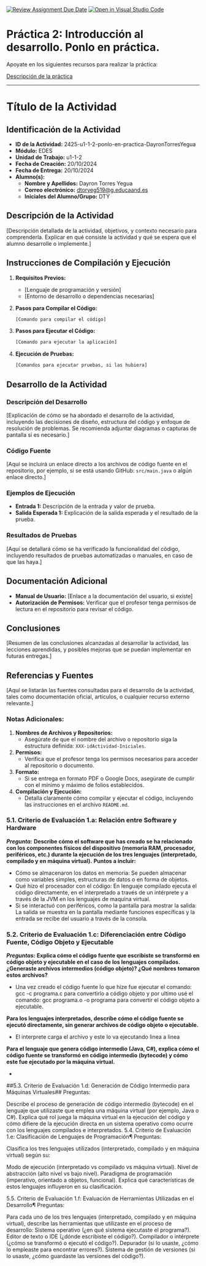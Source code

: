 [![Review Assignment Due Date](https://classroom.github.com/assets/deadline-readme-button-22041afd0340ce965d47ae6ef1cefeee28c7c493a6346c4f15d667ab976d596c.svg)](https://classroom.github.com/a/9J9TrW2r)
[![Open in Visual Studio Code](https://classroom.github.com/assets/open-in-vscode-2e0aaae1b6195c2367325f4f02e2d04e9abb55f0b24a779b69b11b9e10269abc.svg)](https://classroom.github.com/online_ide?assignment_repo_id=16649795&assignment_repo_type=AssignmentRepo)
# Práctica 2: Introducción al desarrollo. Ponlo en práctica. 

Apoyate en los siguientes recursos para realizar la práctica:

[Descripción de la práctica](https://revilofe.github.io/section3/u01/practica/EDES-U1.-Practica011/)


---

# Título de la Actividad

## Identificación de la Actividad
- **ID de la Actividad:** 2425-u1-1-2-ponlo-en-practica-DayronTorresYegua
- **Módulo:** EDES
- **Unidad de Trabajo:** u1-1-2
- **Fecha de Creación:** 20/10/2024
- **Fecha de Entrega:** 20/10/2024
- **Alumno(s):** 
  - **Nombre y Apellidos:** Dayron Torres Yegua
  - **Correo electrónico:** dtoryeg519@g.educaand.es
  - **Iniciales del Alumno/Grupo:** DTY

## Descripción de la Actividad
[Descripción detallada de la actividad, objetivos, y contexto necesario para comprenderla. Explicar en qué consiste la actividad y qué se espera que el alumno desarrolle o implemente.]

## Instrucciones de Compilación y Ejecución
1. **Requisitos Previos:**
   - [Lenguaje de programación y versión]
   - [Entorno de desarrollo o dependencias necesarias]

2. **Pasos para Compilar el Código:**
   ```bash
   [Comando para compilar el código]
   ```

3. **Pasos para Ejecutar el Código:**
   ```bash
   [Comando para ejecutar la aplicación]
   ```

4. **Ejecución de Pruebas:**
   ```bash
   [Comandos para ejecutar pruebas, si las hubiera]
   ```

## Desarrollo de la Actividad
### Descripción del Desarrollo
[Explicación de cómo se ha abordado el desarrollo de la actividad, incluyendo las decisiones de diseño, estructura del código y enfoque de resolución de problemas. Se recomienda adjuntar diagramas o capturas de pantalla si es necesario.]

### Código Fuente
[Aquí se incluirá un enlace directo a los archivos de código fuente en el repositorio, por ejemplo, si se está usando GitHub: `src/main.java` o algún enlace directo.]

### Ejemplos de Ejecución
- **Entrada 1:** Descripción de la entrada y valor de prueba.
- **Salida Esperada 1:** Explicación de la salida esperada y el resultado de la prueba.

### Resultados de Pruebas
[Aquí se detallará cómo se ha verificado la funcionalidad del código, incluyendo resultados de pruebas automatizadas o manuales, en caso de que las haya.]

## Documentación Adicional
- **Manual de Usuario:** [Enlace a la documentación del usuario, si existe]
- **Autorización de Permisos:** Verificar que el profesor tenga permisos de lectura en el repositorio para revisar el código.

## Conclusiones
[Resumen de las conclusiones alcanzadas al desarrollar la actividad, las lecciones aprendidas, y posibles mejoras que se puedan implementar en futuras entregas.]

## Referencias y Fuentes
[Aquí se listarán las fuentes consultadas para el desarrollo de la actividad, tales como documentación oficial, artículos, o cualquier recurso externo relevante.]

### Notas Adicionales:
1. **Nombres de Archivos y Repositorios:**
   - Asegúrate de que el nombre del archivo o repositorio siga la estructura definida: `XXX-idActividad-Iniciales`.
2. **Permisos:**
   - Verifica que el profesor tenga los permisos necesarios para acceder al repositorio o documento.
3. **Formato:**
   - Si se entrega en formato PDF o Google Docs, asegúrate de cumplir con el mínimo y máximo de folios establecidos.
4. **Compilación y Ejecución:**
   - Detalla claramente cómo compilar y ejecutar el código, incluyendo las instrucciones en el archivo `README.md`.

### 5.1. Criterio de Evaluación 1.a: Relación entre Software y Hardware
***Pregunta:***
**Describe cómo el software que has creado se ha relacionado con los componentes físicos del dispositivo (memoria RAM, procesador, periféricos, etc.) durante la ejecución de los tres lenguajes (interpretado, compilado y en máquina virtual).**
**Puntos a incluir:**
- Cómo se almacenaron los datos en memoria: Se pueden almacenar como variables simples, estructuras de datos o en forma de objetos.
- Qué hizo el procesador con el código: En lenguaje compilado ejecuta el código directamente, en el interpretado a través de un intérprete y a través de la JVM en los lenguajes de maquina virtual.
- Si se interactuó con periféricos, como la pantalla para mostrar la salida: La salida se muestra en la pantalla mediante funciones específicas y la entrada se recibe del usuario a través de la consola.

### 5.2. Criterio de Evaluación 1.c: Diferenciación entre Código Fuente, Código Objeto y Ejecutable
***Preguntas:***
**Explica cómo el código fuente que escribiste se transformó en código objeto y ejecutable en el caso de los lenguajes compilados. ¿Generaste archivos intermedios (código objeto)? ¿Qué nombres tomaron estos archivos?**

- Una vez creado el código fuente lo que hize fue ejecutar el comando: gcc -c programa.c para convertirlo a código objeto y por ultimo usé el comando: gcc programa.o -o programa para convertir el código objeto a ejecutable.

**Para los lenguajes interpretados, describe cómo el código fuente se ejecutó directamente, sin generar archivos de código objeto o ejecutable.**

- El interprete carga el archivo y este lo va ejecutando linea a linea

**Para el lenguaje que genera código intermedio (Java, C#), explica cómo el código fuente se transformó en código intermedio (bytecode) y cómo este fue ejecutado por la máquina virtual.**

- 

##5.3. Criterio de Evaluación 1.d: Generación de Código Intermedio para Máquinas Virtuales##
Preguntas:

Describe el proceso de generación de código intermedio (bytecode) en el lenguaje que utilizaste que emplea una máquina virtual (por ejemplo, Java o C#).
Explica qué rol juega la máquina virtual en la ejecución del código y cómo difiere de la ejecución directa en un sistema operativo como ocurre con los lenguajes compilados e interpretados.
5.4. Criterio de Evaluación 1.e: Clasificación de Lenguajes de Programación¶
Preguntas:

Clasifica los tres lenguajes utilizados (interpretado, compilado y en máquina virtual) según su:

Modo de ejecución (interpretado vs compilado vs máquina virtual).
Nivel de abstracción (alto nivel vs bajo nivel).
Paradigma de programación (imperativo, orientado a objetos, funcional).
Explica qué características de estos lenguajes influyeron en su clasificación.

5.5. Criterio de Evaluación 1.f: Evaluación de Herramientas Utilizadas en el Desarrollo¶
Preguntas:

Para cada uno de los tres lenguajes (interpretado, compilado y en máquina virtual), describe las herramientas que utilizaste en el proceso de desarrollo:
Sistema operativo (¿en qué sistema ejecutaste el programa?).
Editor de texto o IDE (¿dónde escribiste el código?).
Compilador o intérprete (¿cómo se transformó o ejecutó el código?).
Depurador (si lo usaste, ¿cómo lo empleaste para encontrar errores?).
Sistema de gestión de versiones (si lo usaste, ¿cómo guardaste las versiones del código?).